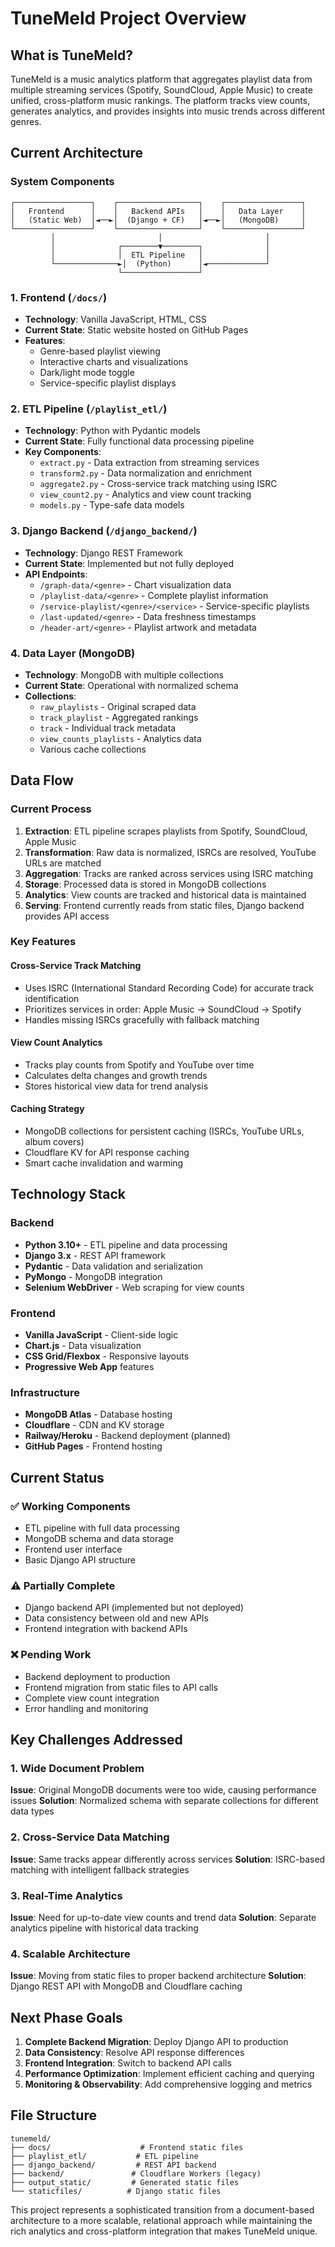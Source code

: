 # TuneMeld Project Overview

## What is TuneMeld?

TuneMeld is a music analytics platform that aggregates playlist data from multiple streaming services (Spotify, SoundCloud, Apple Music) to create unified, cross-platform music rankings. The platform tracks view counts, generates analytics, and provides insights into music trends across different genres.

## Current Architecture

### System Components

```
┌─────────────────┐    ┌──────────────────┐    ┌─────────────────┐
│   Frontend      │    │   Backend APIs   │    │   Data Layer    │
│   (Static Web)  │◄──►│  (Django + CF)   │◄──►│   (MongoDB)     │
└─────────────────┘    └──────────────────┘    └─────────────────┘
         │                       │                       │
         │              ┌────────▼────────┐              │
         │              │  ETL Pipeline   │              │
         └──────────────►│  (Python)      │◄─────────────┘
                        └─────────────────┘
```

### 1. Frontend (`/docs/`)

- **Technology**: Vanilla JavaScript, HTML, CSS
- **Current State**: Static website hosted on GitHub Pages
- **Features**:
  - Genre-based playlist viewing
  - Interactive charts and visualizations
  - Dark/light mode toggle
  - Service-specific playlist displays

### 2. ETL Pipeline (`/playlist_etl/`)

- **Technology**: Python with Pydantic models
- **Current State**: Fully functional data processing pipeline
- **Key Components**:
  - `extract.py` - Data extraction from streaming services
  - `transform2.py` - Data normalization and enrichment
  - `aggregate2.py` - Cross-service track matching using ISRC
  - `view_count2.py` - Analytics and view count tracking
  - `models.py` - Type-safe data models

### 3. Django Backend (`/django_backend/`)

- **Technology**: Django REST Framework
- **Current State**: Implemented but not fully deployed
- **API Endpoints**:
  - `/graph-data/<genre>` - Chart visualization data
  - `/playlist-data/<genre>` - Complete playlist information
  - `/service-playlist/<genre>/<service>` - Service-specific playlists
  - `/last-updated/<genre>` - Data freshness timestamps
  - `/header-art/<genre>` - Playlist artwork and metadata

### 4. Data Layer (MongoDB)

- **Technology**: MongoDB with multiple collections
- **Current State**: Operational with normalized schema
- **Collections**:
  - `raw_playlists` - Original scraped data
  - `track_playlist` - Aggregated rankings
  - `track` - Individual track metadata
  - `view_counts_playlists` - Analytics data
  - Various cache collections

## Data Flow

### Current Process

1. **Extraction**: ETL pipeline scrapes playlists from Spotify, SoundCloud, Apple Music
2. **Transformation**: Raw data is normalized, ISRCs are resolved, YouTube URLs are matched
3. **Aggregation**: Tracks are ranked across services using ISRC matching
4. **Storage**: Processed data is stored in MongoDB collections
5. **Analytics**: View counts are tracked and historical data is maintained
6. **Serving**: Frontend currently reads from static files, Django backend provides API access

### Key Features

#### Cross-Service Track Matching

- Uses ISRC (International Standard Recording Code) for accurate track identification
- Prioritizes services in order: Apple Music → SoundCloud → Spotify
- Handles missing ISRCs gracefully with fallback matching

#### View Count Analytics

- Tracks play counts from Spotify and YouTube over time
- Calculates delta changes and growth trends
- Stores historical view data for trend analysis

#### Caching Strategy

- MongoDB collections for persistent caching (ISRCs, YouTube URLs, album covers)
- Cloudflare KV for API response caching
- Smart cache invalidation and warming

## Technology Stack

### Backend

- **Python 3.10+** - ETL pipeline and data processing
- **Django 3.x** - REST API framework
- **Pydantic** - Data validation and serialization
- **PyMongo** - MongoDB integration
- **Selenium WebDriver** - Web scraping for view counts

### Frontend

- **Vanilla JavaScript** - Client-side logic
- **Chart.js** - Data visualization
- **CSS Grid/Flexbox** - Responsive layouts
- **Progressive Web App** features

### Infrastructure

- **MongoDB Atlas** - Database hosting
- **Cloudflare** - CDN and KV storage
- **Railway/Heroku** - Backend deployment (planned)
- **GitHub Pages** - Frontend hosting

## Current Status

### ✅ Working Components

- ETL pipeline with full data processing
- MongoDB schema and data storage
- Frontend user interface
- Basic Django API structure

### ⚠️ Partially Complete

- Django backend API (implemented but not deployed)
- Data consistency between old and new APIs
- Frontend integration with backend APIs

### ❌ Pending Work

- Backend deployment to production
- Frontend migration from static files to API calls
- Complete view count integration
- Error handling and monitoring

## Key Challenges Addressed

### 1. Wide Document Problem

**Issue**: Original MongoDB documents were too wide, causing performance issues
**Solution**: Normalized schema with separate collections for different data types

### 2. Cross-Service Data Matching

**Issue**: Same tracks appear differently across services
**Solution**: ISRC-based matching with intelligent fallback strategies

### 3. Real-Time Analytics

**Issue**: Need for up-to-date view counts and trend data
**Solution**: Separate analytics pipeline with historical data tracking

### 4. Scalable Architecture

**Issue**: Moving from static files to proper backend architecture
**Solution**: Django REST API with MongoDB and Cloudflare caching

## Next Phase Goals

1. **Complete Backend Migration**: Deploy Django API to production
2. **Data Consistency**: Resolve API response differences
3. **Frontend Integration**: Switch to backend API calls
4. **Performance Optimization**: Implement efficient caching and querying
5. **Monitoring & Observability**: Add comprehensive logging and metrics

## File Structure

```
tunemeld/
├── docs/                    # Frontend static files
├── playlist_etl/           # ETL pipeline
├── django_backend/         # REST API backend
├── backend/               # Cloudflare Workers (legacy)
├── output_static/         # Generated static files
└── staticfiles/          # Django static files
```

This project represents a sophisticated transition from a document-based architecture to a more scalable, relational approach while maintaining the rich analytics and cross-platform integration that makes TuneMeld unique.
